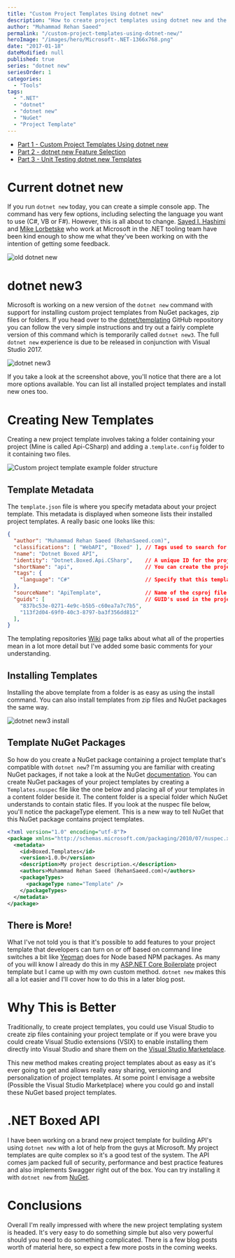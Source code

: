 ```yaml
---
title: "Custom Project Templates Using dotnet new"
description: "How to create project templates using dotnet new and the template.json file. How to share project templates by creating NuGet packages."
author: "Muhammad Rehan Saeed"
permalink: "/custom-project-templates-using-dotnet-new/"
heroImage: "/images/hero/Microsoft-.NET-1366x768.png"
date: "2017-01-18"
dateModified: null
published: true
series: "dotnet new"
seriesOrder: 1
categories:
  - "Tools"
tags:
  - ".NET"
  - "dotnet"
  - "dotnet new"
  - "NuGet"
  - "Project Template"
---
```


- [Part 1 - Custom Project Templates Using dotnet new](/custom-project-templates-using-dotnet-new/)
- [Part 2 - dotnet new Feature Selection](/dotnet-new-feature-selection/)
- [Part 3 - Unit Testing dotnet new Templates](/unit-testing-dotnet-new-templates/)

# Current dotnet new

If you run `dotnet new` today, you can create a simple console app. The command has very few options, including selecting the language you want to use (C#, VB or F#). However, this is all about to change. [Sayed I. Hashimi](https://twitter.com/sayedihashimi) and [Mike Lorbetske](https://twitter.com/mlorbetske) who work at Microsoft in the .NET tooling team have been kind enough to show me what they've been working on with the intention of getting some feedback.

![old dotnet new](./images/first-dotnet-new.png)

# dotnet new3

Microsoft is working on a new version of the `dotnet new` command with support for installing custom project templates from NuGet packages, zip files or folders. If you head over to the [dotnet/templating](https://github.com/dotnet/templating) GitHub repository you can follow the very simple instructions and try out a fairly complete version of this command which is temporarily called `dotnet new3`. The full `dotnet new` experience is due to be released in conjunction with Visual Studio 2017.

![dotnet new3](./images/dotnet-new3.png)

If you take a look at the screenshot above, you'll notice that there are a lot more options available. You can list all installed project templates and install new ones too.

# Creating New Templates

Creating a new project template involves taking a folder containing your project (Mine is called Api-CSharp) and adding a .`template.config` folder to it containing two files.

![Custom project template example folder structure](./images/Custom-project-template-example-folder-structure.png)

## Template Metadata

The `template.json` file is where you specify metadata about your project template. This metadata is displayed when someone lists their installed project templates. A really basic one looks like this:

```json
{
  "author": "Muhammad Rehan Saeed (RehanSaeed.com)",
  "classifications": [ "WebAPI", "Boxed" ], // Tags used to search for the template.
  "name": "Dotnet Boxed API",
  "identity": "Dotnet.Boxed.Api.CSharp",    // A unique ID for the project template.
  "shortName": "api",                       // You can create the project using this short name instead of the one above.
  "tags": {
    "language": "C#"                        // Specify that this template is in C#.
  },
  "sourceName": "ApiTemplate",              // Name of the csproj file and namespace that will be replaced.
  "guids": [                                // GUID's used in the project that will be replaced by new ones.
    "837bc53e-0271-4e9c-b5b5-c60ea7a7c7b5",
    "113f2d04-69f0-40c3-8797-ba3f356dd812"
  ],
}
```

The templating repositories [Wiki](https://github.com/dotnet/templating/wiki/%22Runnable-Project%22-Templates) page talks about what all of the properties mean in a lot more detail but I've added some basic comments for your understanding.

## Installing Templates

Installing the above template from a folder is as easy as using the install command. You can also install templates from zip files and NuGet packages the same way.

![dotnet new3 install](./images/dotnet-new3-install.png)

## Template NuGet Packages

So how do you create a NuGet package containing a project template that's compatible with `dotnet new`? I'm assuming you are familiar with creating NuGet packages, if not take a look at the NuGet [documentation](https://docs.microsoft.com/en-gb/nuget/quickstart/create-and-publish-a-package). You can create NuGet packages of your project templates by creating a `Templates.nuspec` file like the one below and placing all of your templates in a content folder beside it. The content folder is a special folder which NuGet understands to contain static files. If you look at the nuspec file below, you'll notice the packageType element. This is a new way to tell NuGet that this NuGet package contains project templates.

```xml
<?xml version="1.0" encoding="utf-8"?>
<package xmlns="http://schemas.microsoft.com/packaging/2010/07/nuspec.xsd">
  <metadata>
    <id>Boxed.Templates</id>
    <version>1.0.0</version>
    <description>My project description.</description>
    <authors>Muhammad Rehan Saeed (RehanSaeed.com)</authors>
    <packageTypes>
      <packageType name="Template" />
    </packageTypes>
  </metadata>
</package>
```

## There is More!

What I've not told you is that it's possible to add features to your project template that developers can turn on or off based on command line switches a bit like [Yeoman](http://yeoman.io/) does for Node based NPM packages. As many of you will know I already do this in my [ASP.NET Core Boilerplate](https://visualstudiogallery.msdn.microsoft.com/6cf50a48-fc1e-4eaf-9e82-0b2a6705ca7d) project template but I came up with my own custom method. `dotnet new` makes this all a lot easier and I'll cover how to do this in a later blog post.

# Why This is Better

Traditionally, to create project templates, you could use Visual Studio to create zip files containing your project template or if you were brave you could create Visual Studio extensions (VSIX) to enable installing them directly into Visual Studio and share them on the [Visual Studio Marketplace](https://marketplace.visualstudio.com/vs).

This new method makes creating project templates about as easy as it's ever going to get and allows really easy sharing, versioning and personalization of project templates. At some point I envisage a website (Possible the Visual Studio Marketplace) where you could go and install these NuGet based project templates.

# .NET Boxed API

I have been working on a brand new project template for building API's using `dotnet new` with a lot of help from the guys at Microsoft. My project templates are quite complex so it's a good test of the system. The API comes jam packed full of security, performance and best practice features and also implements Swagger right out of the box. You can try installing it with `dotnet new` from [NuGet](https://github.com/Dotnet-Boxed/Templates).

# Conclusions

Overall I'm really impressed with where the new project templating system is headed. It's very easy to do something simple but also very powerful should you need to do something complicated. There is a few blog posts worth of material here, so expect a few more posts in the coming weeks.
